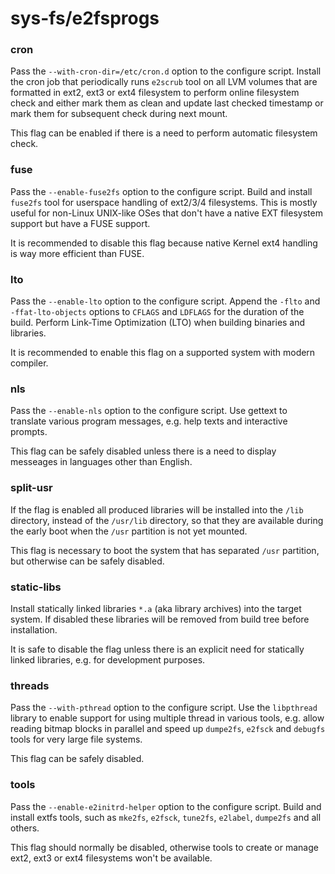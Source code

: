 # sys-fs/e2fsprogs

### cron
Pass the `--with-cron-dir=/etc/cron.d` option to the configure script. Install the cron job that periodically runs `e2scrub` tool on all LVM volumes that are formatted in ext2, ext3 or ext4 filesystem to perform online filesystem check and either mark them as clean and update last checked timestamp or mark them for subsequent check during next mount.

This flag can be enabled if there is a need to perform automatic filesystem check.

### fuse
Pass the `--enable-fuse2fs` option to the configure script. Build and install `fuse2fs` tool for userspace handling of ext2/3/4 filesystems. This is mostly useful for non-Linux UNIX-like OSes that don't have a native EXT filesystem support but have a FUSE support.

It is recommended to disable this flag because native Kernel ext4 handling is way more efficient than FUSE.

### lto
Pass the `--enable-lto` option to the configure script. Append the `-flto` and `-ffat-lto-objects` options to `CFLAGS` and `LDFLAGS` for the duration of the build. Perform Link-Time Optimization (LTO) when building binaries and libraries.

It is recommended to enable this flag on a supported system with modern compiler.

### nls
Pass the `--enable-nls` option to the configure script. Use gettext to translate various program messages, e.g. help texts and interactive prompts.

This flag can be safely disabled unless there is a need to display messeages in languages other than English.

### split-usr
If the flag is enabled all produced libraries will be installed into the `/lib` directory, instead of the `/usr/lib` directory, so that they are available during the early boot when the `/usr` partition is not yet mounted.

This flag is necessary to boot the system that has separated `/usr` partition, but otherwise can be safely disabled.

### static-libs
Install statically linked libraries `*.a` (aka library archives) into the target system. If disabled these libraries will be removed from build tree before installation.

It is safe to disable the flag unless there is an explicit need for statically linked libraries, e.g. for development purposes.

### threads
Pass the `--with-pthread` option to the configure script. Use the `libpthread` library to enable support for using multiple thread in various tools, e.g. allow reading bitmap blocks in parallel and speed up `dumpe2fs`, `e2fsck` and `debugfs` tools for very large file systems.

This flag can be safely disabled.

### tools
Pass the `--enable-e2initrd-helper` option to the configure script. Build and install extfs tools, such as `mke2fs`, `e2fsck`, `tune2fs`, `e2label`, `dumpe2fs` and all others.

This flag should normally be disabled, otherwise tools to create or manage ext2, ext3 or ext4 filesystems won't be available.
